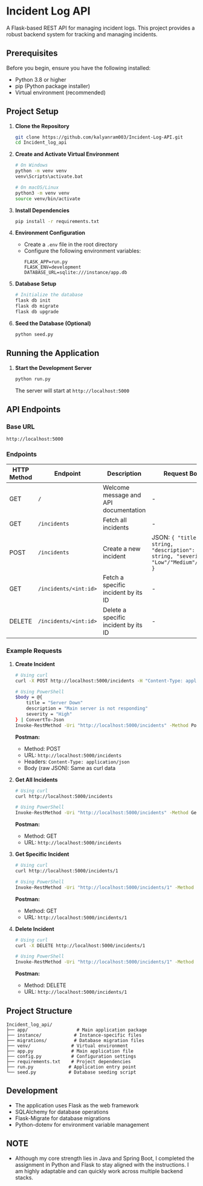 # Incident Log API

A Flask-based REST API for managing incident logs. This project provides a robust backend system for tracking and managing incidents.

## Prerequisites

Before you begin, ensure you have the following installed:
- Python 3.8 or higher
- pip (Python package installer)
- Virtual environment (recommended)

## Project Setup

1. **Clone the Repository**
   ```bash
   git clone https://github.com/kalyanram003/Incident-Log-API.git
   cd Incident_log_api
   ```

2. **Create and Activate Virtual Environment**
   ```bash
   # On Windows
   python -m venv venv
   venv\Scripts\activate.bat

   # On macOS/Linux
   python3 -m venv venv
   source venv/bin/activate
   ```

3. **Install Dependencies**
   ```bash
   pip install -r requirements.txt
   ```

4. **Environment Configuration**
   - Create a `.env` file in the root directory
   - Configure the following environment variables:
     ```
     FLASK_APP=run.py
     FLASK_ENV=development
     DATABASE_URL=sqlite:///instance/app.db
     ```

5. **Database Setup**
   ```bash
   # Initialize the database
   flask db init
   flask db migrate
   flask db upgrade
   ```

6. **Seed the Database (Optional)**
   ```bash
   python seed.py
   ```

## Running the Application

1. **Start the Development Server**
   ```bash
   python run.py
   ```
   The server will start at `http://localhost:5000`

## API Endpoints

### Base URL
```
http://localhost:5000
```

### Endpoints

| HTTP Method | Endpoint | Description | Request Body |
|------------|----------|-------------|--------------|
| GET | `/` | Welcome message and API documentation | - | 
| GET | `/incidents` | Fetch all incidents | - |
| POST | `/incidents` | Create a new incident | JSON: `{ "title": string, "description": string, "severity": "Low"/"Medium"/"High" }` |
| GET | `/incidents/<int:id>` | Fetch a specific incident by its ID | - | 
| DELETE | `/incidents/<int:id>` | Delete a specific incident by its ID | - | 

### Example Requests

1. **Create Incident**
   ```bash
   # Using curl
   curl -X POST http://localhost:5000/incidents -H "Content-Type: application/json" -d "{\"title\":\"Server Down\",\"description\":\"Main server is not responding\",\"severity\":\"High\"}"

   # Using PowerShell
   $body = @{
       title = "Server Down"
       description = "Main server is not responding"
       severity = "High"
   } | ConvertTo-Json
   Invoke-RestMethod -Uri "http://localhost:5000/incidents" -Method Post -Body $body -ContentType "application/json"
   ```
   **Postman:**
   - Method: POST
   - URL: `http://localhost:5000/incidents`
   - Headers: `Content-Type: application/json`
   - Body (raw JSON): Same as curl data

2. **Get All Incidents**
   ```bash
   # Using curl
   curl http://localhost:5000/incidents

   # Using PowerShell
   Invoke-RestMethod -Uri "http://localhost:5000/incidents" -Method Get
   ```
   **Postman:**
   - Method: GET
   - URL: `http://localhost:5000/incidents`

3. **Get Specific Incident**
   ```bash
   # Using curl
   curl http://localhost:5000/incidents/1

   # Using PowerShell
   Invoke-RestMethod -Uri "http://localhost:5000/incidents/1" -Method Get
   ```
   **Postman:**
   - Method: GET
   - URL: `http://localhost:5000/incidents/1`

4. **Delete Incident**
   ```bash
   # Using curl
   curl -X DELETE http://localhost:5000/incidents/1

   # Using PowerShell
   Invoke-RestMethod -Uri "http://localhost:5000/incidents/1" -Method Delete
   ```
   **Postman:**
   - Method: DELETE
   - URL: `http://localhost:5000/incidents/1`

## Project Structure

```
Incident_log_api/
├── app/                  # Main application package
├── instance/            # Instance-specific files
├── migrations/          # Database migration files
├── venv/               # Virtual environment
├── app.py              # Main application file
├── config.py           # Configuration settings
├── requirements.txt    # Project dependencies
├── run.py             # Application entry point
└── seed.py            # Database seeding script
```

## Development

- The application uses Flask as the web framework
- SQLAlchemy for database operations
- Flask-Migrate for database migrations
- Python-dotenv for environment variable management

## NOTE
- Although my core strength lies in Java and Spring Boot, I completed the assignment in Python and Flask to stay aligned with the instructions. I am highly adaptable and can quickly work across multiple backend stacks.
